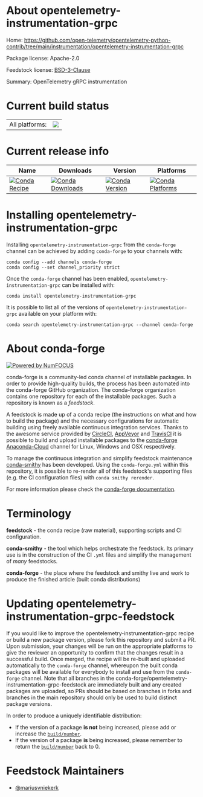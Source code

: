 About opentelemetry-instrumentation-grpc
========================================

Home: https://github.com/open-telemetry/opentelemetry-python-contrib/tree/main/instrumentation/opentelemetry-instrumentation-grpc

Package license: Apache-2.0

Feedstock license: [BSD-3-Clause](https://github.com/conda-forge/opentelemetry-instrumentation-grpc-feedstock/blob/master/LICENSE.txt)

Summary: OpenTelemetry gRPC instrumentation

Current build status
====================


<table><tr><td>All platforms:</td>
    <td>
      <a href="https://dev.azure.com/conda-forge/feedstock-builds/_build/latest?definitionId=13872&branchName=master">
        <img src="https://dev.azure.com/conda-forge/feedstock-builds/_apis/build/status/opentelemetry-instrumentation-grpc-feedstock?branchName=master">
      </a>
    </td>
  </tr>
</table>

Current release info
====================

| Name | Downloads | Version | Platforms |
| --- | --- | --- | --- |
| [![Conda Recipe](https://img.shields.io/badge/recipe-opentelemetry--instrumentation--grpc-green.svg)](https://anaconda.org/conda-forge/opentelemetry-instrumentation-grpc) | [![Conda Downloads](https://img.shields.io/conda/dn/conda-forge/opentelemetry-instrumentation-grpc.svg)](https://anaconda.org/conda-forge/opentelemetry-instrumentation-grpc) | [![Conda Version](https://img.shields.io/conda/vn/conda-forge/opentelemetry-instrumentation-grpc.svg)](https://anaconda.org/conda-forge/opentelemetry-instrumentation-grpc) | [![Conda Platforms](https://img.shields.io/conda/pn/conda-forge/opentelemetry-instrumentation-grpc.svg)](https://anaconda.org/conda-forge/opentelemetry-instrumentation-grpc) |

Installing opentelemetry-instrumentation-grpc
=============================================

Installing `opentelemetry-instrumentation-grpc` from the `conda-forge` channel can be achieved by adding `conda-forge` to your channels with:

```
conda config --add channels conda-forge
conda config --set channel_priority strict
```

Once the `conda-forge` channel has been enabled, `opentelemetry-instrumentation-grpc` can be installed with:

```
conda install opentelemetry-instrumentation-grpc
```

It is possible to list all of the versions of `opentelemetry-instrumentation-grpc` available on your platform with:

```
conda search opentelemetry-instrumentation-grpc --channel conda-forge
```


About conda-forge
=================

[![Powered by NumFOCUS](https://img.shields.io/badge/powered%20by-NumFOCUS-orange.svg?style=flat&colorA=E1523D&colorB=007D8A)](http://numfocus.org)

conda-forge is a community-led conda channel of installable packages.
In order to provide high-quality builds, the process has been automated into the
conda-forge GitHub organization. The conda-forge organization contains one repository
for each of the installable packages. Such a repository is known as a *feedstock*.

A feedstock is made up of a conda recipe (the instructions on what and how to build
the package) and the necessary configurations for automatic building using freely
available continuous integration services. Thanks to the awesome service provided by
[CircleCI](https://circleci.com/), [AppVeyor](https://www.appveyor.com/)
and [TravisCI](https://travis-ci.com/) it is possible to build and upload installable
packages to the [conda-forge](https://anaconda.org/conda-forge)
[Anaconda-Cloud](https://anaconda.org/) channel for Linux, Windows and OSX respectively.

To manage the continuous integration and simplify feedstock maintenance
[conda-smithy](https://github.com/conda-forge/conda-smithy) has been developed.
Using the ``conda-forge.yml`` within this repository, it is possible to re-render all of
this feedstock's supporting files (e.g. the CI configuration files) with ``conda smithy rerender``.

For more information please check the [conda-forge documentation](https://conda-forge.org/docs/).

Terminology
===========

**feedstock** - the conda recipe (raw material), supporting scripts and CI configuration.

**conda-smithy** - the tool which helps orchestrate the feedstock.
                   Its primary use is in the construction of the CI ``.yml`` files
                   and simplify the management of *many* feedstocks.

**conda-forge** - the place where the feedstock and smithy live and work to
                  produce the finished article (built conda distributions)


Updating opentelemetry-instrumentation-grpc-feedstock
=====================================================

If you would like to improve the opentelemetry-instrumentation-grpc recipe or build a new
package version, please fork this repository and submit a PR. Upon submission,
your changes will be run on the appropriate platforms to give the reviewer an
opportunity to confirm that the changes result in a successful build. Once
merged, the recipe will be re-built and uploaded automatically to the
`conda-forge` channel, whereupon the built conda packages will be available for
everybody to install and use from the `conda-forge` channel.
Note that all branches in the conda-forge/opentelemetry-instrumentation-grpc-feedstock are
immediately built and any created packages are uploaded, so PRs should be based
on branches in forks and branches in the main repository should only be used to
build distinct package versions.

In order to produce a uniquely identifiable distribution:
 * If the version of a package **is not** being increased, please add or increase
   the [``build/number``](https://docs.conda.io/projects/conda-build/en/latest/resources/define-metadata.html#build-number-and-string).
 * If the version of a package **is** being increased, please remember to return
   the [``build/number``](https://docs.conda.io/projects/conda-build/en/latest/resources/define-metadata.html#build-number-and-string)
   back to 0.

Feedstock Maintainers
=====================

* [@mariusvniekerk](https://github.com/mariusvniekerk/)

